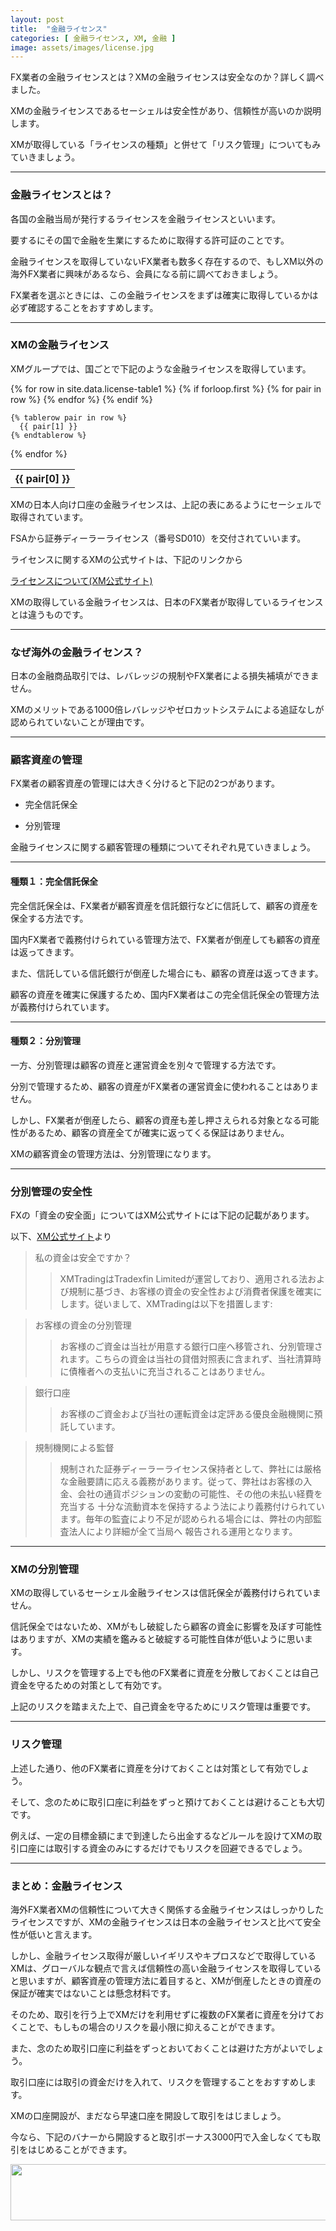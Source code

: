 ```yaml
---
layout: post
title:  "金融ライセンス"
categories: [ 金融ライセンス, XM, 金融 ]
image: assets/images/license.jpg
---
```


FX業者の金融ライセンスとは？XMの金融ライセンスは安全なのか？詳しく調べました。

XMの金融ライセンスであるセーシェルは安全性があり、信頼性が高いのか説明します。

XMが取得している「ライセンスの種類」と併せて「リスク管理」についてもみていきましょう。

<hr>

### 金融ライセンスとは？

各国の金融当局が発行するライセンスを金融ライセンスといいます。

要するにその国で金融を生業にするために取得する許可証のことです。

金融ライセンスを取得していないFX業者も数多く存在するので、もしXM以外の海外FX業者に興味があるなら、会員になる前に調べておきましょう。

FX業者を選ぶときには、この金融ライセンスをまずは確実に取得しているかは必ず確認することをおすすめします。

<hr>

### XMの金融ライセンス

XMグループでは、国ごとで下記のような金融ライセンスを取得しています。

<table>
  {% for row in site.data.license-table1 %}
    {% if forloop.first %}
    <tr>
      {% for pair in row %}
        <th>{{ pair[0] }}</th>
      {% endfor %}
    </tr>
    {% endif %}

    {% tablerow pair in row %}
      {{ pair[1] }}
    {% endtablerow %}
  {% endfor %}
</table>

XMの日本人向け口座の金融ライセンスは、上記の表にあるようにセーシェルで取得されています。

FSAから証券ディーラーライセンス（番号SD010）を交付されていいます。

ライセンスに関するXMの公式サイトは、下記のリンクから

<a href="https://clicks.affstrack.com/c?m=48005&c=550036">ライセンスについて(XM公式サイト)</a>

XMの取得している金融ライセンスは、日本のFX業者が取得しているライセンスとは違うものです。

<hr>

### なぜ海外の金融ライセンス？

日本の金融商品取引では、レバレッジの規制やFX業者による損失補填ができません。

XMのメリットである1000倍レバレッジやゼロカットシステムによる追証なしが認められていないことが理由です。

<hr>

### 顧客資産の管理


FX業者の顧客資産の管理には大きく分けると下記の2つがあります。

- 完全信託保全

- 分別管理
 
金融ライセンスに関する顧客管理の種類についてそれぞれ見ていきましょう。

<hr>

#### 種類１：完全信託保全

完全信託保全は、FX業者が顧客資産を信託銀行などに信託して、顧客の資産を保全する方法です。

国内FX業者で義務付けられている管理方法で、FX業者が倒産しても顧客の資産は返ってきます。

また、信託している信託銀行が倒産した場合にも、顧客の資産は返ってきます。

顧客の資産を確実に保護するため、国内FX業者はこの完全信託保全の管理方法が義務付けられています。

<hr>

#### 種類２：分別管理

一方、分別管理は顧客の資産と運営資金を別々で管理する方法です。

分別で管理するため、顧客の資産がFX業者の運営資金に使われることはありません。

しかし、FX業者が倒産したら、顧客の資産も差し押さえられる対象となる可能性があるため、顧客の資産全てが確実に返ってくる保証はありません。


XMの顧客資金の管理方法は、分別管理になります。

<hr>


### 分別管理の安全性

FXの「資金の安全面」についてはXM公式サイトには下記の記載があります。

以下、<a href="https://clicks.affstrack.com/c?m=92464&c=683835">XM公式サイト</a>より

>私の資金は安全ですか？
>>XMTradingはTradexfin Limitedが運営しており、適用される法および規制に基づき、お客様の資金の安全性および消費者保護を確実にします。従いまして、XMTradingは以下を措置します:

>お客様の資金の分別管理
>>お客様のご資金は当社が用意する銀行口座へ移管され、分別管理されます。こちらの資金は当社の貸借対照表に含まれず、当社清算時に債権者への支払いに充当されることはありません。

>銀行口座
>>お客様のご資金および当社の運転資金は定評ある優良金融機関に預託しています。

>規制機関による監督
>>規制された証券ディーラーライセンス保持者として、弊社には厳格な金融要請に応える義務があります。従って、弊社はお客様の入金、会社の通貨ポジションの変動の可能性、その他の未払い経費を充当する 十分な流動資本を保持するよう法により義務付けられています。毎年の監査により不足が認められる場合には、弊社の内部監査法人により詳細が全て当局へ 報告される運用となります。



<hr>


### XMの分別管理

XMの取得しているセーシェル金融ライセンスは信託保全が義務付けられていません。

信託保全ではないため、XMがもし破綻したら顧客の資金に影響を及ぼす可能性はありますが、XMの実績を鑑みると破綻する可能性自体が低いように思います。

しかし、リスクを管理する上でも他のFX業者に資産を分散しておくことは自己資金を守るための対策として有効です。


上記のリスクを踏まえた上で、自己資金を守るためにリスク管理は重要です。

<hr>


### リスク管理

上述した通り、他のFX業者に資産を分けておくことは対策として有効でしょう。

そして、念のために取引口座に利益をずっと預けておくことは避けることも大切です。

例えば、一定の目標金額にまで到達したら出金するなどルールを設けてXMの取引口座には取引する資金のみにするだけでもリスクを回避できるでしょう。

<hr>


### まとめ：金融ライセンス

海外FX業者XMの信頼性について大きく関係する金融ライセンスはしっかりしたライセンスですが、XMの金融ライセンスは日本の金融ライセンスと比べて安全性が低いと言えます。

しかし、金融ライセンス取得が厳しいイギリスやキプロスなどで取得しているXMは、グローバルな観点で言えば信頼性の高い金融ライセンスを取得していると思いますが、顧客資産の管理方法に着目すると、XMが倒産したときの資産の保証が確実ではないことは懸念材料です。

そのため、取引を行う上でXMだけを利用せずに複数のFX業者に資産を分けておくことで、もしもの場合のリスクを最小限に抑えることができます。

また、念のため取引口座に利益をずっとおいておくことは避けた方がよいでしょう。

取引口座には取引の資金だけを入れて、リスクを管理することをおすすめします。

XMの口座開設が、まだなら早速口座を開設して取引をはじましょう。

今なら、下記のバナーから開設すると取引ボーナス3000円で入金しなくても取引をはじめることができます。

<a href="https://clicks.affstrack.com/c?m=9257&c=550036" referrerpolicy="no-referrer-when-downgrade"><img src="https://ads.affstrack.com/i/9257?c=550036" width="728" height="90" referrerpolicy="no-referrer-when-downgrade"/></a>
